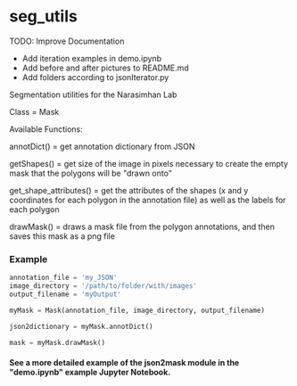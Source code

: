 # seg_utils

TODO: Improve Documentation
* Add iteration examples in demo.ipynb
* Add before and after pictures to README.md
* Add folders according to jsonIterator.py

Segmentation utilities for the Narasimhan Lab

Class = Mask

Available Functions:

annotDict() = get annotation dictionary from JSON

getShapes() = get size of the image in pixels necessary to create the empty mask that the polygons will be "drawn onto"

get_shape_attributes() = get the attributes of the shapes (x and y coordinates for each polygon in the annotation file) as well as the labels for each polygon

drawMask() = draws a mask file from the polygon annotations, and then saves this mask as a png file

### Example
```Python
annotation_file = 'my_JSON'
image_directory = '/path/to/folder/with/images'
output_filename = 'myOutput'

myMask = Mask(annotation_file, image_directory, output_filename)

json2dictionary = myMask.annotDict()

mask = myMask.drawMask()
```

#### See a more detailed example of the json2mask module in the "demo.ipynb" example Jupyter Notebook.
